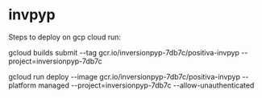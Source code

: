 # invpyp

Steps to deploy on gcp cloud run:

gcloud builds submit --tag gcr.io/inversionpyp-7db7c/positiva-invpyp --project=inversionpyp-7db7c

gcloud run deploy --image gcr.io/inversionpyp-7db7c/positiva-invpyp --platform managed --project=inversionpyp-7db7c --allow-unauthenticated
